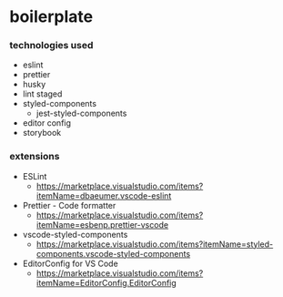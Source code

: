 # boilerplate

### technologies used

- eslint
- prettier
- husky
- lint staged
- styled-components
    - jest-styled-components
- editor config
- storybook

### extensions

- ESLint
    - https://marketplace.visualstudio.com/items?itemName=dbaeumer.vscode-eslint
- Prettier - Code formatter
    - https://marketplace.visualstudio.com/items?itemName=esbenp.prettier-vscode
- vscode-styled-components
    - https://marketplace.visualstudio.com/items?itemName=styled-components.vscode-styled-components
- EditorConfig for VS Code
    - https://marketplace.visualstudio.com/items?itemName=EditorConfig.EditorConfig
